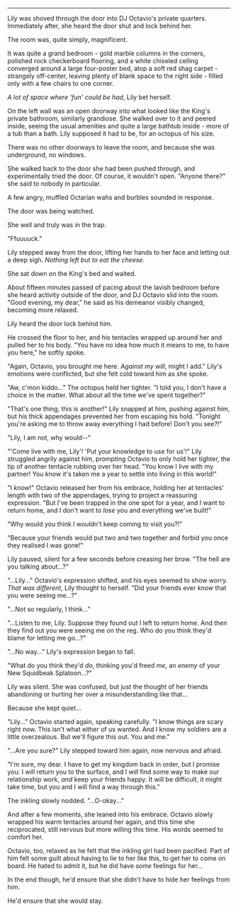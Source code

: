 ***

Lily was shoved through the door into DJ Octavio's private quarters. Immediately after, she heard the door shut and lock behind her.

The room was, quite simply, magnificent.

It was quite a grand bedroom - gold marble columns in the corners, polished rock checkerboard flooring, and a white chiseled ceiling converged around a large four-poster bed, atop a soft red shag carpet - strangely off-center, leaving plenty of blank space to the right side - filled only with a few chairs to one corner.

*A lot of space where 'fun' could be had*, Lily bet herself.

On the left wall was an open doorway into what looked like the King's private bathroom, similarly grandiose. She walked over to it and peered inside, seeing the usual amenities and quite a large bathtub inside - more of a tub than a bath. Lily supposed it had to be, for an octopus of his size.

There was no other doorways to leave the room, and because she was underground, no windows.

She walked back to the door she had been pushed through, and experimentally tried the door. Of course, it wouldn't open. "Anyone there?" she said to nobody in particular.

A few angry, muffled Octarian wahs and burbles sounded in response.

The door was being watched.

She well and truly was in the trap.

"Ffuuuuck."

Lily stepped away from the door, lifting her hands to her face and letting out a deep sigh. *Nothing left but to eat the cheese.*

She sat down on the King's bed and waited.

About fifteen minutes passed of pacing about the lavish bedroom before she heard activity outside of the door, and DJ Octavio slid into the room. "Good evening, my dear," he said as his demeanor visibly changed, becoming more relaxed.

Lily heard the door lock behind him.

He crossed the floor to her, and his tentacles wrapped up around her and pulled her to his body. "You have no idea how much it means to me, to have you here," he softly spoke.

"Again, Octavio, you brought me here. *Against my will*, might I add." Lily's emotions were conflicted, but she felt cold toward him as she spoke.

"Aw, c'mon kiddo..." The octopus held her tighter. "I told you, I don't have a choice in the matter. What about all the time we've spent together?"

"That's one thing, this is another!" Lily snapped at him, pushing against him, but his thick appendages prevented her from escaping his hold. "Tonight you're asking me to throw away everything I had before! Don't you see?!"

"Lily, I am not, why would--"

"'Come live with me, Lily'! 'Put your knowledge to use for us'!" Lily struggled angrily against him, prompting Octavio to only hold her tighter, the tip of another tentacle rubbing over her head. "You know I live with my partner! You *know* it's taken me a year to settle into living in this world!"

"I *know*!" Octavio released her from his embrace, holding her at tentacles' length with two of the appendages, trying to project a reassuring expression. "But I've been trapped in the one spot for a year, and *I* want to return home, and I don't want to *lose* you and everything we've built!"

"Why would you think I wouldn't keep coming to visit you?!"

"Because your friends would put two and two together and forbid you once they realised I was gone!"

Lily paused, silent for a few seconds before creasing her brow. "The hell are you talking about...?"

"...Lily..." Octavio's expression shifted, and his eyes seemed to show worry. *That was different*, Lily thought to herself. "Did your friends ever *know* that you were seeing me...?"

"...Not so regularly, I think..."

"...Listen to me, Lily. Suppose they found out I left to return home. And then they find out you were seeing me on the reg. Who do you think they'd blame for letting me go...?"

"...No way..." Lily's expression began to fall.

"What do you think they'd *do*, thinking you'd freed *me*, an *enemy* of your New Squidbeak Splatoon...?"

Lily was silent. She was confused, but just the thought of her friends abandoning or hurting her over a misunderstanding like that...

Because she kept quiet...

"Lily..." Octavio started again, speaking carefully. "I know things are scary right now. This isn't what either of us wanted. And I know my soldiers are a little overzealous. But we'll figure this out. You and me."

"...Are you sure?" Lily stepped toward him again, now nervous and afraid.

"I'm sure, my dear. I have to get my kingdom back in order, but I promise you: I *will* return you to the surface, and I *will* find some way to make our relationship work, *and* keep your friends happy. It will be difficult, it might take time, but you and I will find a way through this."

The inkling slowly nodded. "...O-okay..."

And after a few moments, she leaned into his embrace. Octavio slowly wrapped his warm tentacles around her again, and this time she reciprocated, still nervous but more willing this time. His words seemed to comfort her.

Octavio, too, relaxed as he felt that the inkling girl had been pacified. Part of him felt some guilt about having to lie to her like this, to get her to come on board. He hated to admit it, but he did have *some* feelings for her...

In the end though, he'd ensure that she didn't have to hide her feelings from him.

He'd ensure that she would stay.
